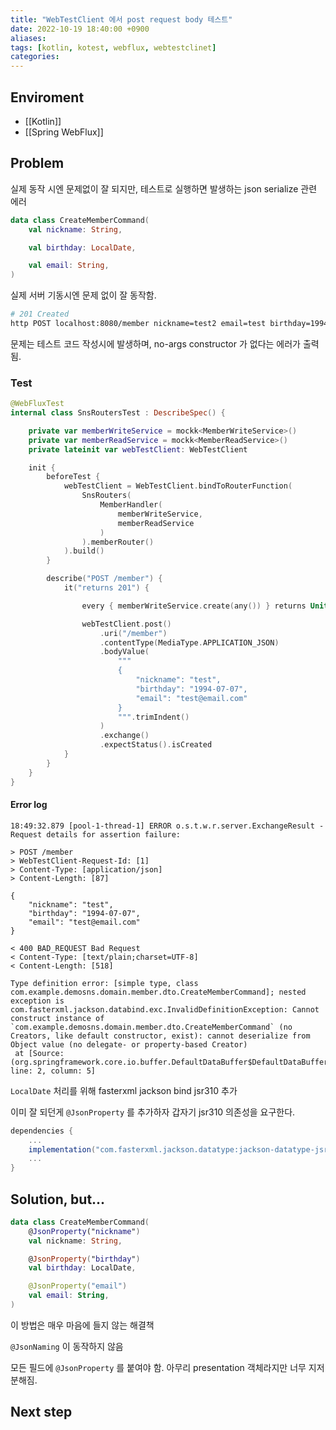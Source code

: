 ```yaml
---
title: "WebTestClient 에서 post request body 테스트"
date: 2022-10-19 18:40:00 +0900
aliases: 
tags: [kotlin, kotest, webflux, webtestclinet]
categories: 
---
```


## Enviroment

- [[Kotlin]]
- [[Spring WebFlux]]

## Problem

실제 동작 시엔 문제없이 잘 되지만, 테스트로 실행하면 발생하는 json serialize 관련 에러

```kotlin
data class CreateMemberCommand(
    val nickname: String,

    val birthday: LocalDate,

    val email: String,
)
```

실제 서버 기동시엔 문제 없이 잘 동작함.

```bash
# 201 Created
http POST localhost:8080/member nickname=test2 email=test birthday=1994-07-07
```

문제는 테스트 코드 작성시에 발생하며, no-args constructor 가 없다는 에러가 출력됨.

### Test

```kotlin
@WebFluxTest
internal class SnsRoutersTest : DescribeSpec() {

    private var memberWriteService = mockk<MemberWriteService>()
    private var memberReadService = mockk<MemberReadService>()
    private lateinit var webTestClient: WebTestClient

    init {
        beforeTest {
            webTestClient = WebTestClient.bindToRouterFunction(
                SnsRouters(
                    MemberHandler(
                        memberWriteService,
                        memberReadService
                    )
                ).memberRouter()
            ).build()
        }

        describe("POST /member") {
            it("returns 201") {

                every { memberWriteService.create(any()) } returns Unit

                webTestClient.post()
                    .uri("/member")
                    .contentType(MediaType.APPLICATION_JSON)
                    .bodyValue(
                        """
                        {
                            "nickname": "test",
                            "birthday": "1994-07-07",
                            "email": "test@email.com"
                        }
                        """.trimIndent()
                    )
                    .exchange()
                    .expectStatus().isCreated
            }
        } 
    }
}
```

#### Error log

```logs
18:49:32.879 [pool-1-thread-1] ERROR o.s.t.w.r.server.ExchangeResult - Request details for assertion failure:

> POST /member
> WebTestClient-Request-Id: [1]
> Content-Type: [application/json]
> Content-Length: [87]

{
    "nickname": "test",
    "birthday": "1994-07-07",
    "email": "test@email.com"
}

< 400 BAD_REQUEST Bad Request
< Content-Type: [text/plain;charset=UTF-8]
< Content-Length: [518]

Type definition error: [simple type, class com.example.demosns.domain.member.dto.CreateMemberCommand]; nested exception is com.fasterxml.jackson.databind.exc.InvalidDefinitionException: Cannot construct instance of `com.example.demosns.domain.member.dto.CreateMemberCommand` (no Creators, like default constructor, exist): cannot deserialize from Object value (no delegate- or property-based Creator)
 at [Source: (org.springframework.core.io.buffer.DefaultDataBuffer$DefaultDataBufferInputStream); line: 2, column: 5]
```

`LocalDate` 처리를 위해 fasterxml jackson bind jsr310 추가

이미 잘 되던게 `@JsonProperty` 를 추가하자 갑자기 jsr310 의존성을 요구한다.

```gradle
dependencies {
	...
    implementation("com.fasterxml.jackson.datatype:jackson-datatype-jsr310")
	...
}

```

## Solution, but...

```kotlin
data class CreateMemberCommand(
    @JsonProperty("nickname")
    val nickname: String,

    @JsonProperty("birthday")
    val birthday: LocalDate,

    @JsonProperty("email")
    val email: String,
) 
```

이 방법은 매우 마음에 들지 않는 해결책

`@JsonNaming` 이 동작하지 않음

모든 필드에 `@JsonProperty` 를 붙여야 함. 아무리 presentation 객체라지만 너무 지저분해짐.

## Next step
